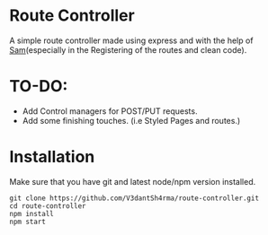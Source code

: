 # Route Controller 
A simple route controller made using express and with the help of [Sam](https://github.com/iDevelopThings)(especially in the Registering of the routes and clean code).

# TO-DO:
- Add Control managers for POST/PUT requests.
- Add some finishing touches. (i.e Styled Pages and routes.)

# Installation
Make sure that you have git and latest node/npm version installed.
```
git clone https://github.com/V3dantSh4rma/route-controller.git
cd route-controller
npm install
npm start
```